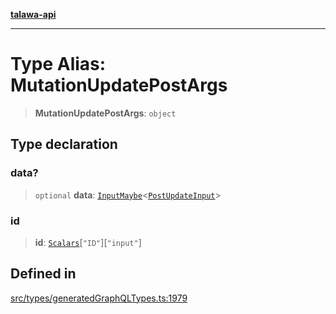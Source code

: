[**talawa-api**](../../../README.md)

***

# Type Alias: MutationUpdatePostArgs

> **MutationUpdatePostArgs**: `object`

## Type declaration

### data?

> `optional` **data**: [`InputMaybe`](InputMaybe.md)\<[`PostUpdateInput`](PostUpdateInput.md)\>

### id

> **id**: [`Scalars`](Scalars.md)\[`"ID"`\]\[`"input"`\]

## Defined in

[src/types/generatedGraphQLTypes.ts:1979](https://github.com/Suyash878/talawa-api/blob/f376d03c37e9acd046e7cc983947432c95f74442/src/types/generatedGraphQLTypes.ts#L1979)
